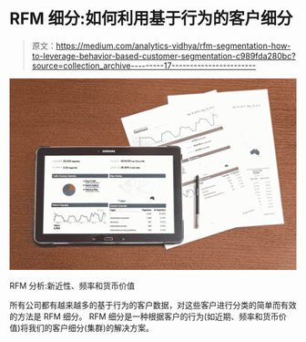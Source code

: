 # RFM 细分:如何利用基于行为的客户细分

> 原文：<https://medium.com/analytics-vidhya/rfm-segmentation-how-to-leverage-behavior-based-customer-segmentation-c989fda280bc?source=collection_archive---------17----------------------->

![](img/e54dbe07274fda7fca2e1426072bf625.png)

RFM 分析:新近性、频率和货币价值

所有公司都有越来越多的基于行为的客户数据，对这些客户进行分类的简单而有效的方法是 RFM 细分。
RFM 细分是一种根据客户的行为(如近期、频率和货币价值)将我们的客户细分(集群)的解决方案。